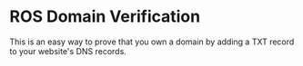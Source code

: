 # ROS Domain Verification

This is an easy way to prove that you own a domain by adding a TXT record to your website's DNS records.
